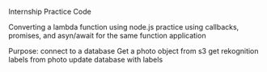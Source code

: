 Internship Practice Code

Converting a lambda function using node.js
practice using callbacks, promises, and asyn/await for the same function application

Purpose:
connect to a database
Get a photo object from s3 
get rekognition labels from photo
update database with labels

